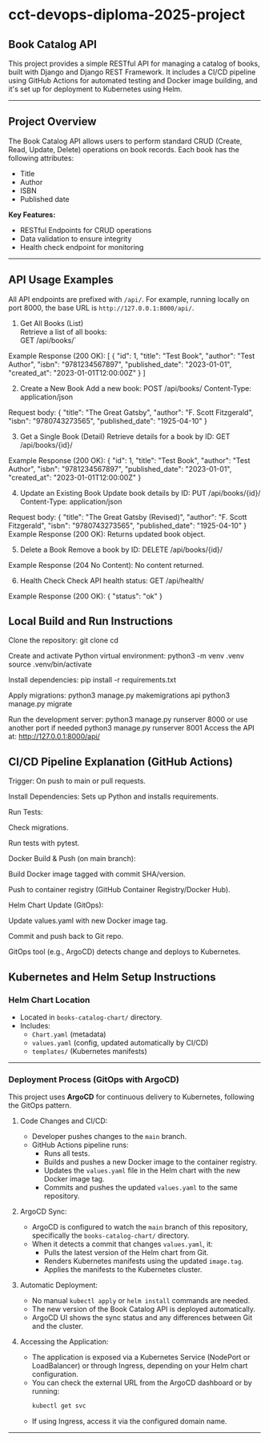 # cct-devops-diploma-2025-project

## Book Catalog API

This project provides a simple RESTful API for managing a catalog of books, built with Django and Django REST Framework. It includes a CI/CD pipeline using GitHub Actions for automated testing and Docker image building, and it's set up for deployment to Kubernetes using Helm.

---

## Project Overview 

The Book Catalog API allows users to perform standard CRUD (Create, Read, Update, Delete) operations on book records. Each book has the following attributes:

- Title
- Author
- ISBN
- Published date

**Key Features:**

- RESTful Endpoints for CRUD operations  
- Data validation to ensure integrity  
- Health check endpoint for monitoring  

---

## API Usage Examples

All API endpoints are prefixed with `/api/`. For example, running locally on port 8000, the base URL is `http://127.0.0.1:8000/api/`.

1. Get All Books (List)  
Retrieve a list of all books:  
GET /api/books/`

Example Response (200 OK): 
[
  {
    "id": 1,
    "title": "Test Book",
    "author": "Test Author",
    "isbn": "9781234567897",
    "published_date": "2023-01-01",
    "created_at": "2023-01-01T12:00:00Z"
  }
]

2. Create a New Book
Add a new book:
POST /api/books/
Content-Type: application/json

Request body:
{
  "title": "The Great Gatsby",
  "author": "F. Scott Fitzgerald",
  "isbn": "9780743273565",
  "published_date": "1925-04-10"
}

3. Get a Single Book (Detail)
Retrieve details for a book by ID:
GET /api/books/{id}/

Example Response (200 OK):
{
  "id": 1,
  "title": "Test Book",
  "author": "Test Author",
  "isbn": "9781234567897",
  "published_date": "2023-01-01",
  "created_at": "2023-01-01T12:00:00Z"
}

4. Update an Existing Book
Update book details by ID:
PUT /api/books/{id}/
Content-Type: application/json

Request body:
{
  "title": "The Great Gatsby (Revised)",
  "author": "F. Scott Fitzgerald",
  "isbn": "9780743273565",
  "published_date": "1925-04-10"
}
Example Response (200 OK): Returns updated book object.

5. Delete a Book
Remove a book by ID:
DELETE /api/books/{id}/

Example Response (204 No Content): No content returned.

6. Health Check
Check API health status:
GET /api/health/

Example Response (200 OK):
{
  "status": "ok"
}

## Local Build and Run Instructions
Clone the repository:
git clone <your-repository-url>
cd <your-repository-directory>

Create and activate Python virtual environment:
python3 -m venv .venv
source .venv/bin/activate

Install dependencies:
pip install -r requirements.txt

Apply migrations:
python3 manage.py makemigrations api
python3 manage.py migrate

Run the development server:
python3 manage.py runserver 8000
or use another port if needed
python3 manage.py runserver 8001
Access the API at:
http://127.0.0.1:8000/api/

## CI/CD Pipeline Explanation (GitHub Actions)
Trigger: On push to main or pull requests.

Install Dependencies: Sets up Python and installs requirements.

Run Tests:

Check migrations.

Run tests with pytest.

Docker Build & Push (on main branch):

Build Docker image tagged with commit SHA/version.

Push to container registry (GitHub Container Registry/Docker Hub).

Helm Chart Update (GitOps):

Update values.yaml with new Docker image tag.

Commit and push back to Git repo.

GitOps tool (e.g., ArgoCD) detects change and deploys to Kubernetes.

## Kubernetes and Helm Setup Instructions 

### Helm Chart Location

- Located in `books-catalog-chart/` directory.  
- Includes:  
  - `Chart.yaml` (metadata)  
  - `values.yaml` (config, updated automatically by CI/CD)  
  - `templates/` (Kubernetes manifests)

---

### Deployment Process (GitOps with ArgoCD)

This project uses **ArgoCD** for continuous delivery to Kubernetes, following the GitOps pattern.

1. Code Changes and CI/CD:
   - Developer pushes changes to the `main` branch.
   - GitHub Actions pipeline runs:
     - Runs all tests.
     - Builds and pushes a new Docker image to the container registry.
     - Updates the `values.yaml` file in the Helm chart with the new Docker image tag.
     - Commits and pushes the updated `values.yaml` to the same repository.

2. ArgoCD Sync:
   - ArgoCD is configured to watch the `main` branch of this repository, specifically the `books-catalog-chart/` directory.
   - When it detects a commit that changes `values.yaml`, it:
     - Pulls the latest version of the Helm chart from Git.
     - Renders Kubernetes manifests using the updated `image.tag`.
     - Applies the manifests to the Kubernetes cluster.

3. Automatic Deployment:
   - No manual `kubectl apply` or `helm install` commands are needed.
   - The new version of the Book Catalog API is deployed automatically.
   - ArgoCD UI shows the sync status and any differences between Git and the cluster.

4. Accessing the Application:
   - The application is exposed via a Kubernetes Service (NodePort or LoadBalancer) or through Ingress, depending on your Helm chart configuration.
   - You can check the external URL from the ArgoCD dashboard or by running:
     ```bash
     kubectl get svc
     ```
   - If using Ingress, access it via the configured domain name.

---

